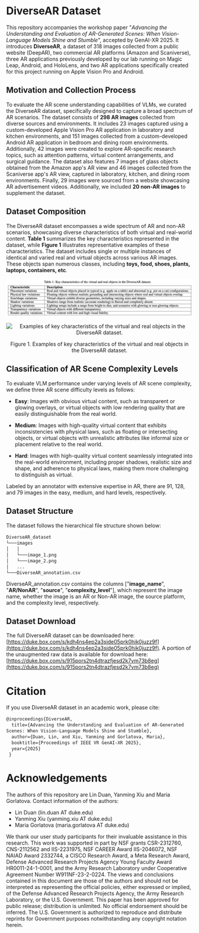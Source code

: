 # DiverseAR Dataset
This repository accompanies the workshop paper "_Advancing the Understanding and Evaluation of AR-Generated Scenes: When Vision-Language Models Shine and Stumble_", accepted by GenAI-XR 2025. It introduces **DiverseAR**, a dataset of 318 images collected from a public website (DeepAR), two commercial AR platforms (Amazon and Scaniverse), three AR applications previously developed by our lab running on Magic Leap, Android, and HoloLens, and two AR applications specifically created for this project running on Apple Vision Pro and Android.

## Motivation and Collection Process
To evaluate the AR scene understanding capabilities of VLMs, we curated the DiverseAR dataset, specifically designed to capture a broad spectrum of AR scenarios. The dataset consists of **298 AR images** collected from diverse sources and environments. It includes 23 images captured using a custom-developed Apple Vision Pro AR application in laboratory and kitchen environments, and 151 images collected from a custom-developed Android AR application in bedroom and dining room environments. Additionally, 42 images were created to explore AR-specific research topics, such as attention patterns, virtual content arrangements, and surgical guidance. The dataset also features 7 images of glass objects obtained from the Amazon app's AR view and 46 images collected from the Scaniverse app's AR view, captured in laboratory, kitchen, and dining room environments. Finally, 29 images were sourced from a website showcasing AR advertisement videos. Additionally, we included **20 non-AR images** to supplement the dataset.

## Dataset Composition
The DiverseAR dataset encompasses a wide spectrum of AR and non-AR scenarios, showcasing diverse characteristics of both virtual and real-world content. **Table 1** summarizes the key characteristics represented in the dataset, while **Figure 1** illustrates representative examples of these characteristics. The dataset includes single or multiple instances of identical and varied real and virtual objects across various AR images. These objects span numerous classes, including **toys, food, shoes, plants, laptops, containers, etc**.

<p align="center"><img width="1000" alt="Key characteristics of the virtual and real objects in the DiverseAR dataset." src="https://github.com/BiGuideCollection/DiverseAR-Dataset/blob/main/readme_image/DiverseARtable.png"></p>

<p align="center"><img width="407" alt="Examples of key characteristics of the virtual and real objects in the DiverseAR dataset." src="https://github.com/BiGuideCollection/DiverseAR-Dataset/blob/main/readme_image/DiverseAR.png"></p>
<p align="center">Figure 1. Examples of key characteristics of the virtual and real objects in the DiverseAR dataset.</p> 

## Classification of AR Scene Complexity Levels
To evaluate VLM performance under varying levels of AR scene complexity, we define three AR scene difficulty levels as follows:

* **Easy**: Images with obvious virtual content, such as transparent or glowing overlays, or virtual objects with low rendering quality that are easily distinguishable from the real world.

* **Medium**: Images with high-quality virtual content that exhibits inconsistencies with physical laws, such as floating or intersecting objects, or virtual objects with unrealistic attributes like informal size or placement relative to the real world.

* **Hard**: Images with high-quality virtual content seamlessly integrated into the real-world environment, including proper shadows, realistic size and shape, and adherence to physical laws, making them more challenging to distinguish as virtual.
    
Labeled by an annotator with extensive expertise in AR, there are 91, 128, and 79 images in the easy, medium, and hard levels, respectively.

## Dataset Structure
The dataset follows the hierarchical file structure shown below:
```
DiverseAR_dataset
└───images
│   │
│   └───image_1.png
│   └───image_2.png
│   ...
└───DiverseAR_annotation.csv
```

DiverseAR_annotation.csv contains the columns ["**image_name**", "**AR/NonAR**", "**source**", "**complexity_level**"], which represent the image name, whether the image is an AR or Non-AR image, the source platform, and the complexity level, respectively.

## Dataset Download
The full DiverseAR dataset can be downloaded here: [https://duke.box.com/s/kdh4ns4ep2a3sjde05prk0hik0juzz9f](https://duke.box.com/s/kdh4ns4ep2a3sjde05prk0hik0juzz9f). A portion of the unaugmented raw data is available for download here: [https://duke.box.com/s/915pors2tn4dtrazfjesd2k7vm73b8eg](https://duke.box.com/s/915pors2tn4dtrazfjesd2k7vm73b8eg)

# Citation

If you use DiverseAR dataset in an academic work, please cite: 

```
@inproceedings{DiverseAR,
  title={Advancing the Understanding and Evaluation of AR-Generated Scenes: When Vision-Language Models Shine and Stumble},
  author={Duan, Lin, and Xiu, Yanming and Gorlatova, Maria},
  booktitle={Proceedings of IEEE VR GenAI-XR 2025},
  year={2025}
 }
 ```

# Acknowledgements 

The authors of this repository are Lin Duan, Yanming Xiu and Maria Gorlatova. Contact information of the authors:

* Lin Duan (lin.duan AT duke.edu)
* Yanming Xiu (yanming.xiu AT duke.edu)
* Maria Gorlatova (maria.gorlatova AT duke.edu)

We thank our user study participants for their invaluable assistance in this research. This work was supported in part by NSF grants CSR-2312760, CNS-2112562 and IIS-2231975, NSF CAREER Award IIS-2046072, NSF NAIAD Award 2332744, a CISCO Research Award, a Meta Research Award, Defense Advanced Research Projects Agency Young Faculty Award HR0011-24-1-0001, and the Army Research Laboratory under Cooperative Agreement Number W911NF-23-2-0224. The views and conclusions contained in this document are those of the authors and should not be interpreted as representing the official policies, either expressed or implied, of the Defense Advanced Research Projects Agency, the Army Research Laboratory, or the U.S. Government. This paper has been approved for public release; distribution is unlimited. No official endorsement should be inferred. The U.S. Government is authorized to reproduce and distribute reprints for Government purposes notwithstanding any copyright notation herein.
 
